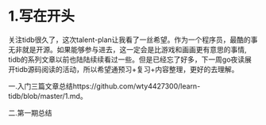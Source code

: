 # 1.写在开头
关注tidb很久了，这次talent-plan让我看了一丝希望。作为一个程序员，最酷的事无非就是开源。如果能够参与进去，这一定会是比游戏和画画更有意思的事情,
tidb的系列文章以前也陆陆续续看过一些。但是已经忘了好多，下一周go夜读展开tidb源码阅读的活动，所以希望通预习+复习+内容整理，更好的去理解。

一.入门三篇文章总结https://github.com/wty4427300/learn-tidb/blob/master/1.md。

二.第一期总结

